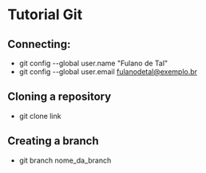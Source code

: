 # Tutorial Git

## Connecting:

* git config --global user.name "Fulano de Tal"
* git config --global user.email fulanodetal@exemplo.br


## Cloning a repository

* git clone link


## Creating a branch

* git branch nome_da_branch


